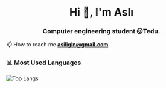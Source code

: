<h1 align="center">Hi 👋, I'm Aslı</h1>
<h3 align="center">Computer engineering student @Tedu.</h3>

📫 How to reach me **asiligln@gmail.com**

### 📊 Most Used Languages
![Top Langs](https://github-readme-stats.vercel.app/api/top-langs/?username=Aslil&layout=compact&theme=tokyonight)
